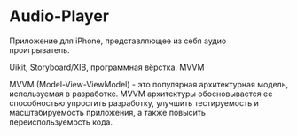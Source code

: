 # Audio-Player

Приложение для iPhone, представляющее из себя аудио проигрыватель.

Uikit, Storyboard/XIB, программная вёрстка. MVVM

MVVM (Model-View-ViewModel) - это популярная архитектурная модель, используемая в разработке. MVVM архитектуры обосновывается ее способностью упростить разработку, улучшить тестируемость и масштабируемость приложения, а также повысить переиспользуемость кода.
